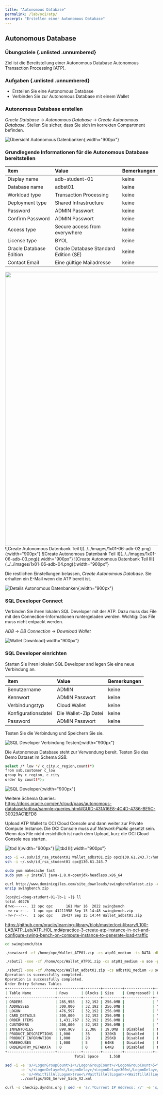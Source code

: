 ```yaml
---
title: "Autonomous Database"
permalink: /lab/oci/atp/
excerpt: "Erstellen einer Autonomous Database"
---
```

<!-- markdownlint-disable MD013 -->
<!-- markdownlint-disable MD025 -->
<!-- markdownlint-disable MD033 -->
<!-- markdownlint-disable MD041 -->
## Autonomous Database

### Übungsziele {.unlisted .unnumbered}

Ziel ist die Bereitstellung einer Autonomous Database Autonomous Transaction Processing [ATP].

### Aufgaben {.unlisted .unnumbered}

- Erstellen Sie eine Autonomous Database
- Verbinden Sie zur Autonomous Database mit einem Wallet

### Autonomous Database erstellen

_Oracle Database_ -> _Autonomous Database_ -> _Create Autonomous Database_. Stellen Sie sicher,
dass Sie sich im korrekten Compartment befinden.

![Übersicht Autonomous Datenbanken](../../images/1x01-06-adb-01.png){:width="900px"}

### Grundlegende Informationen für die Autonomous Database bereitstellen

| Item                                | Value                                    | Bemerkungen  |
|:------------------------------------|:-----------------------------------------|:-------------|
| Display name                        | adb-student-01                           | keine        |
| Database name                       | adbst01                                  | keine        |
| Workload type                       | Transaction Processing                   | keine        |
| Deployment type                     | Shared Infrastructure                    | keine        |
| Password                            | ADMIN Passwort                           | keine        |
| Confirm Password                    | ADMIN Passwort                           | keine        |
| Access type                         | Secure access from everywhere            | keine        |
| License type                        | BYOL                                     | keine        |
| Oracle Database Edition             | Oracle Database Standard Edition (SE)    | keine        |
| Contact Email                       | Eine gültige Mailadresse                 | keine        |

<img src="../../images/0x01-06-adb-02.png" width="900">
![Create Autonomous Datenbank Teil I](../../images/1x01-06-adb-02.png){:width="900px"}
![Create Autonomous Datenbank Teil II](../../images/1x01-06-adb-03.png){:width="900px"}
![Create Autonomous Datenbank Teil III](../../images/1x01-06-adb-04.png){:width="900px"}

Die restlichen Einstellungen belassen, _Create Autonomous Database_. Sie erhalten ein E-Mail
wenn die ATP bereit ist.

![Details Autonomous Datenbanken](../../images/1x01-06-adb-05.png){:width="900px"}

### SQL Developer Connect

Verbinden Sie ihren lokalen SQL Developer mit der ATP. Dazu muss das File mit den Connection-Informationen runtergeladen
werden. Wichtig: Das File muss nicht entpackt werden.

_ADB_ -> _DB Connection_ -> _Download Wallet_

![Wallet Download](../../images/1x01-06-adb-06.png){:width="900px"}

### SQL Developer einrichten

 Starten Sie ihren lokalen SQL Developer and legen Sie eine neue Verbindung an.

| Item                                | Value                                    | Bemerkungen  |
|:------------------------------------|:-----------------------------------------|:-------------|
| Benutzername                        | ADMIN                                    | keine        |
| Kennwort                            | ADMIN Passwort                           | keine        |
| Verbindungstyp                      | Cloud Wallet                             | keine        |
| Konfigurationsdatei                 | Die Wallet-Zip Datei                     | keine        |
| Password                            | ADMIN Passwort                           | keine        |

Testen Sie die Verbindung und Speichern Sie sie.

![SQL Developer Verbindung Testen](../../images/1x01-06-adb-07.png){:width="900px"}

Die Autonomous Database steht zur Verwendung bereit. Testen Sie das Demo Dataset im Schema _SSB_.

```bash
select /* low */ c_city,c_region,count(*)
from ssb.customer c_low
group by c_region, c_city
order by count(*);
```

![SQL Developer](../../images/1x01-06-adb-08.png){:width="900px"}

Weitere Schema Queries: <https://docs.oracle.com/en/cloud/paas/autonomous-database/adbsa/sample-queries.html#GUID-431A16E8-4C4D-4786-BE5C-30029AC1EFD8>

Upload ATP Wallet to OCI Cloud Console und dann weiter zur Private Compute Instance. Die OCI Console muss auf _Network:Public_ gesetzt sein. Wenn das File nicht ersichtlich ist nach dem Upload, kurz die OCI Cloud Console neu starten.

![tbd I](../../images/1x01-06-adb-09.png){:width="900px"}
![tbd II](../../images/1x01-06-adb-10.png){:width="900px"}

```bash
scp -i ~/.ssh/id_rsa_student01 Wallet_adbst01.zip opc@130.61.243.7:/home/opc
ssh -i ~/.ssh/id_rsa_student01 opc@130.61.243.7
```

```bash
sudo yum makecache fast
sudo yum -y install java-1.8.0-openjdk-headless.x86_64
```

```bash
curl http://www.dominicgiles.com/site_downloads/swingbenchlatest.zip -o swingbench.zip
unzip swingbench.zip

[opc@ci-doag-student-01-lb-1 ~]$ ll
total 40276
drwx------. 12 opc opc      161 Mar 16  2022 swingbench
-rw-rw-r--.  1 opc opc 41211958 Sep 15 14:48 swingbench.zip
-rw-r--r--.  1 opc opc    26437 Sep 15 14:44 Wallet_adbst01.zip

```

<https://github.com/oracle/learning-library/blob/master/oci-library/L100-LAB/ATP_Lab/ATP_HOL.md#practice-3-create-atp-instance-in-oci-and-configure-swing-bench-on-compute-instance-to-generate-load-traffic>

```bash
cd swingbench/bin

./oewizard -cf /home/opc/Wallet_ATP01.zip -cs atp01_medium -ts DATA -dbap Oracle098Ax12w -dba ADMIN -u soe -p Oracle098Ax12w -async_off -scale 0.2 -hashpart -create -cl -v

./sbutil -soe -cf /home/opc/Wallet_ATP01.zip -cs atp01_medium -u soe -p Oracle098Ax12w -tables

./sbutil -soe -cf /home/opc/Wallet_adbst01.zip -cs adbst01_medium -u soe -p Oracle098Ax12w -tables
Operation is successfully completed.
Operation is successfully completed.
Order Entry Schemas Tables
+----------------------+-----------+--------+---------+-------------+--------------+
| Table Name           | Rows      | Blocks | Size    | Compressed? | Partitioned? |
+----------------------+-----------+--------+---------+-------------+--------------+
| ORDERS               | 285,958   | 32,192 | 256.0MB |             | Yes          |
| ADDRESSES            | 300,000   | 32,192 | 256.0MB |             | Yes          |
| LOGON                | 476,597   | 32,192 | 256.0MB |             | Yes          |
| CARD_DETAILS         | 300,000   | 32,192 | 256.0MB |             | Yes          |
| ORDER_ITEMS          | 1,431,767 | 32,192 | 256.0MB |             | Yes          |
| CUSTOMERS            | 200,000   | 32,192 | 256.0MB |             | Yes          |
| INVENTORIES          | 898,969   | 2,386  | 19.0MB  | Disabled    | No           |
| PRODUCT_DESCRIPTIONS | 1,000     | 35     | 320KB   | Disabled    | No           |
| PRODUCT_INFORMATION  | 1,000     | 28     | 256KB   | Disabled    | No           |
| WAREHOUSES           | 1,000     | 5      | 64KB    | Disabled    | No           |
| ORDERENTRY_METADATA  | 0         | 0      | 64KB    | Disabled    | No           |
+----------------------+-----------+--------+---------+-------------+--------------+
                                Total Space     1.5GB

```

```bash
sed -i -e 's/<LogonGroupCount>1<\/LogonGroupCount>/<LogonGroupCount>5<\/LogonGroupCount>/' \
       -e 's/<LogonDelay>0<\/LogonDelay>/<LogonDelay>300<\/LogonDelay>/' \
       -e 's/<WaitTillAllLogon>true<\/WaitTillAllLogon>/<WaitTillAllLogon>false<\/WaitTillAllLogon>/' \
       ../configs/SOE_Server_Side_V2.xml

```

```bash
curl -s checkip.dyndns.org | sed -e 's/.*Current IP Address: //' -e 's/<.*$//'
```
